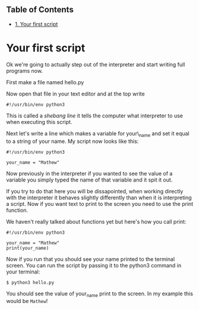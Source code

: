 <div id="table-of-contents">
<h2>Table of Contents</h2>
<div id="text-table-of-contents">
<ul>
<li><a href="#orgec0c5fd">1. Your first script</a></li>
</ul>
</div>
</div>

<a id="orgec0c5fd"></a>

# Your first script

Ok we're going to actually step out of the interpreter and start writing
full programs now.

First make a file named hello.py

Now open that file in your text editor and at the top write

	#!/usr/bin/env python3

This is called a *shebang line* it tells the computer what interpreter
to use when executing this script.

Next let's write a line which makes a variable for your\\<sub>name</sub> and set it
equal to a string of your name. My script now looks like this:

	#!/usr/bin/env python3

	your_name = "Mathew"

Now previously in the interpreter if you wanted to see the value of a
variable you simply typed the name of that variable and it spit it out.

If you try to do that here you will be dissapointed, when working
directly with the interpreter it behaves slightly differently than when
it is interpreting a script. Now if you want text to print to the screen
you need to use the print function.

We haven't really talked about functions yet but here's how you call
print:

	#!/usr/bin/env python3

	your_name = "Mathew"
	print(your_name)

Now if you run that you should see your name printed to the terminal
screen. You can run the script by passing it to the python3 command in
your terminal:

	$ python3 hello.py

You should see the value of your<sub>name</sub> print to the screen. In my
example this would be `Mathew`!
